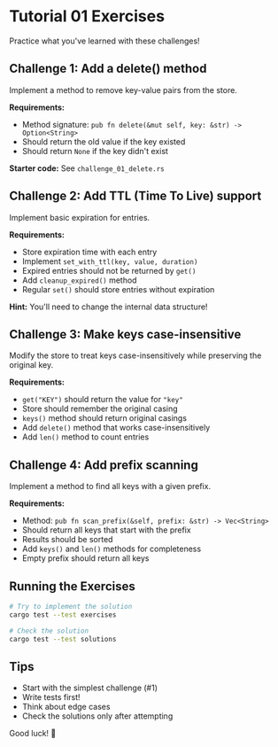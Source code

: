 # Tutorial 01 Exercises

Practice what you've learned with these challenges!

## Challenge 1: Add a delete() method

Implement a method to remove key-value pairs from the store.

**Requirements:**

- Method signature: `pub fn delete(&mut self, key: &str) -> Option<String>`
- Should return the old value if the key existed
- Should return `None` if the key didn't exist

**Starter code:** See `challenge_01_delete.rs`

## Challenge 2: Add TTL (Time To Live) support

Implement basic expiration for entries.

**Requirements:**

- Store expiration time with each entry
- Implement `set_with_ttl(key, value, duration)`
- Expired entries should not be returned by `get()`
- Add `cleanup_expired()` method
- Regular `set()` should store entries without expiration

**Hint:** You'll need to change the internal data structure!

## Challenge 3: Make keys case-insensitive

Modify the store to treat keys case-insensitively while preserving the original key.

**Requirements:**

- `get("KEY")` should return the value for `"key"`
- Store should remember the original casing
- `keys()` method should return original casings
- Add `delete()` method that works case-insensitively
- Add `len()` method to count entries

## Challenge 4: Add prefix scanning

Implement a method to find all keys with a given prefix.

**Requirements:**

- Method: `pub fn scan_prefix(&self, prefix: &str) -> Vec<String>`
- Should return all keys that start with the prefix
- Results should be sorted
- Add `keys()` and `len()` methods for completeness
- Empty prefix should return all keys

## Running the Exercises

```bash
# Try to implement the solution
cargo test --test exercises

# Check the solution
cargo test --test solutions
```

## Tips

- Start with the simplest challenge (#1)
- Write tests first!
- Think about edge cases
- Check the solutions only after attempting

Good luck! 🚀
